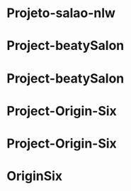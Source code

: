 # Projeto-salao-nlw
# Project-beatySalon
# Project-beatySalon
# Project-Origin-Six
# Project-Origin-Six
# OriginSix
